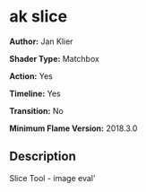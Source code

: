 # ak slice

**Author:** Jan Klier

**Shader Type:** Matchbox

**Action:** Yes

**Timeline:** Yes

**Transition:** No

**Minimum Flame Version:** 2018.3.0


## Description
Slice Tool - image eval'
        
